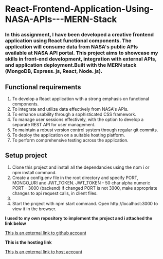 # React-Frontend-Application-Using-NASA-APIs---MERN-Stack
### In this assignment, I have been developed a creative frontend application using React functional components. The application will consume data from NASA's public APIs available at NASA API portal. This project aims to showcase my skills in front-end development, integration with external APIs, and application deployment.Built with the MERN stack (MongoDB, Express. js, React, Node. js).

## Functional requirements
1. To develop a React application with a strong emphasis on functional components.
2. To integrate and utilize data effectively from NASA's APIs.
3. To enhance usability through a sophisticated CSS framework.
4. To manage user sessions effectively, with the option to develop a separate REST API for user 
management.
5. To maintain a robust version control system through regular git commits.
6. To deploy the application on a suitable hosting platform.
7. To perform comprehensive testing across the application.


## Setup project
1. Clone this project and install all the dependancies using the npm i or npm install command.
2. Create a config.env file in the root directory and specify PORT, MONGO_URI and JWT_TOKEN.
JWT_TOKEN - 50 char alpha numeric
PORT - 3000 (backend)
if changed PORT is not 3000, make appropriate changes to api request calls, in client files.
3. 
4. Start the project with npm start command. Open http://localhost:3000 to view it in the browser.

**I used to my own repository to implement the project and i attached the link below**

[This is an external link to github account](https://github.com/dimesha/React-Frontend-Application-Using-NASA-APIs/main)

**This is the hosting link**

[This is an external link to host account](https://nasa-api-reader-by-dimesha.netlify.app/)
